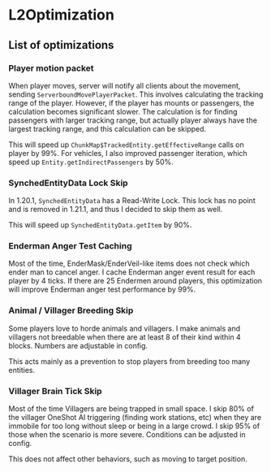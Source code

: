 # L2Optimization

## List of optimizations

### Player motion packet
When player moves, server will notify all clients about the movement, sending 
`ServerboundMovePlayerPacket`. This involves calculating the tracking range of the player.
However, if the player has mounts or passengers, the calculation becomes significant slower.
The calculation is for finding passengers with larger tracking range, but actually player
always have the largest tracking range, and this calculation can be skipped.

This will speed up `ChunkMap$TrackedEntity.getEffectiveRange` calls on player by 99%.
For vehicles, I also improved passenger iteration, 
which speed up `Entity.getIndirectPassengers` by 50%.

### SynchedEntityData Lock Skip
In 1.20.1, `SynchedEntityData` has a Read-Write Lock. This lock has no point and is removed
in 1.21.1, and thus I decided to skip them as well.

This will speed up `SynchedEntityData.getItem` by 90%.

### Enderman Anger Test Caching
Most of the time, EnderMask/EnderVeil-like items does not check which ender man to cancel anger.
I cache Enderman anger event result for each player by 4 ticks.
If there are 25 Endermen around players, 
this optimization will improve Enderman anger test performance by 99%.

### Animal / Villager Breeding Skip
Some players love to horde animals and villagers. I make animals and villagers not breedable when
there are at least 8 of their kind within 4 blocks. Numbers are adjustable in config.

This acts mainly as a prevention to stop players from breeding too many entities.

### Villager Brain Tick Skip
Most of the time Villagers are being trapped in small space.
I skip 80% of the villager OneShot AI triggering (finding work stations, etc) when they are immobile
for too long without sleep or being in a large crowd. I skip 95% of those when the scenario is more severe.
Conditions can be adjusted in config.

This does not affect other behaviors, such as moving to target position.

